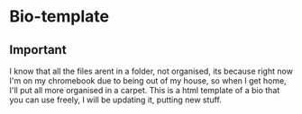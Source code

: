 # Bio-template
## Important
I know that all the files arent in a folder, not organised, its because right now I'm on my chromebook due to being out of my house, so when I get home, I'll put all more organised in a carpet.
This is a html template of a bio that you can use freely, I will be updating it, putting new stuff.
